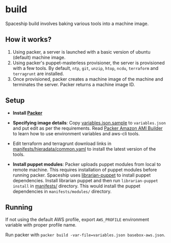 # build

Spaceship build involves baking various tools into a machine image.


## How it works?

1. Using packer, a server is launched with a basic version of ubuntu
(default) machine image.
2. Using packer's puppet-masterless provisioner, the server is provisioned
with a few tools. By default, `ntp`, `git`, `unzip`, `htop`, `ncdu`,
`terraform` and `terragrunt` are installed.
3. Once provisioned, packer creates a machine image of the machine and
terminates the server. Packer returns a machine image ID.


## Setup

* __Install [Packer](https://www.packer.io/downloads.html)__

* __Specifying image details__: Copy
[variables.json.sample](variables.json.sample) to `variables.json` and put
edit as per the requirements. Read [Packer Amazon AMI
Builder](https://www.packer.io/docs/builders/amazon.html) to learn how to
use environment variables and aws-cli tools.

* Edit terraform and terragrunt download links in
[manifests/hieradata/common.yaml](manifests/hieradata/common.yaml) to install
the latest version of the tools.

* __Install puppet modules__: Packer uploads puppet modules from local to
remote machine. This requires installation of puppet modules before running
packer. Spaceship uses [librarian-puppet](http://librarian-puppet.com/) to
install puppet dependencies. Install librarian puppet and then run
`librarian-puppet install` in [manifests/](manifests/) directory. This would
install the puppet dependencies in `manifests/modules/` directory.


## Running

If not using the default AWS profile, export `AWS_PROFILE` environment
variable with proper profile name.

Run packer with `packer build -var-file=variables.json basebox-aws.json`.
